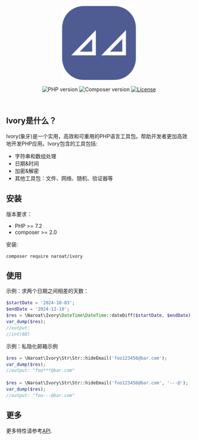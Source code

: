 <div align=center>
<img src="./docs/assets/images/logo-512x512.png" width="200" height="200"/>

<br/>

![PHP version](https://img.shields.io/badge/php-%3E%3D7.2-blue)
![Composer version](https://img.shields.io/badge/composer-%3E%3D2.0-orange)
[![License](https://img.shields.io/badge/license-MIT-ddodger.svg)](https://github.com/naroat/ivory/blob/main/LICENSE)

<br/>


</div>

## Ivory是什么？

Ivory(象牙)是一个实用，高效和可重用的PHP语言工具包。帮助开发者更加高效地开发PHP应用。Ivory包含的工具包括:
- 字符串和数组处理
- 日期&时间
- 加密&解密
- 其他工具包：文件、网络、随机、验证器等

## 安装

版本要求：
- PHP >= 7.2
- composer >= 2.0

安装:
```shell
composer require naroat/ivory
```

## 使用

示例：求两个日期之间相差的天数：
```php
$startDate = '2024-10-03';
$endDate = '2024-12-10';
$res = \Naroat\Ivory\DateTime\DateTime::dateDiff($startDate, $endDate);
var_dump($res);
//output:
//int(68)
```

示例：私隐化邮箱示例

```php
$res = \Naroat\Ivory\Str\Str::hideEmail('foo123456@bar.com');
var_dump($res);
//output: "foo***@bar.com"

$res = \Naroat\Ivory\Str\Str::hideEmail('foo123456@bar.com', '---@');
var_dump($res);
//output: "foo---@bar.com"
```

## 更多

更多特性请参考[API](zh-cn/api/string.md).

